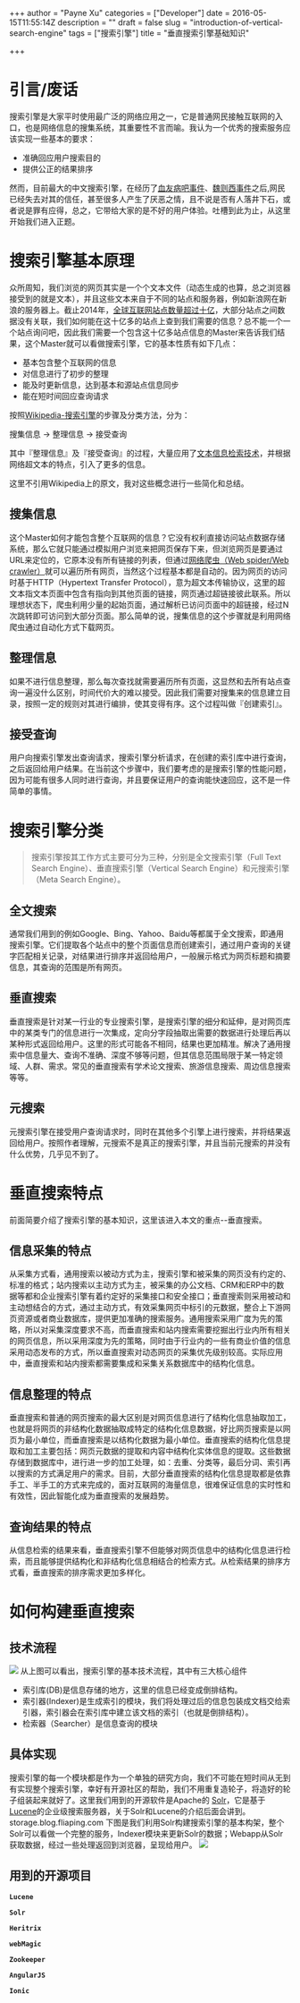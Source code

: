 +++
author = "Payne Xu"
categories = ["Developer"]
date = 2016-05-15T11:55:14Z
description = ""
draft = false
slug = "introduction-of-vertical-search-engine"
tags = ["搜索引擎"]
title = "垂直搜索引擎基础知识"

+++



# 引言/废话
搜索引擎是大家平时使用最广泛的网络应用之一，它是普通网民接触互联网的入口，也是网络信息的搜集系统，其重要性不言而喻。我认为一个优秀的搜索服务应该实现一些基本的要求：

* 准确回应用户搜索目的
* 提供公正的结果排序

然而，目前最大的中文搜索引擎，在经历了[血友病吧事件](https://zh.wikipedia.org/wiki/百度贴吧#2016.E5.B9.B4.E8.A1.80.E5.8F.8B.E7.97.85.E5.90.A7.E4.BA.8B.E4.BB.B6)、[魏则西事件](https://zh.wikipedia.org/zh/魏则西事件)之后,网民已经失去对其的信任，甚至很多人产生了厌恶之情，且不说是否有人落井下石，或者说是罪有应得，总之，它带给大家的是不好的用户体验。吐槽到此为止，从这里开始我们进入正题。

<!--more-->


# 搜索引擎基本原理

众所周知，我们浏览的网页其实是一个个文本文件（动态生成的也算，总之浏览器接受到的就是文本），并且这些文本来自于不同的站点和服务器，例如新浪网在新浪的服务器上。截止2014年，[全球互联网站点数量超过十亿](http://www.chinanews.com/gj/2014/09-18/6604823.shtml)，大部分站点之间数据没有关联，我们如何能在这十亿多的站点上查到我们需要的信息？总不能一个一个站点询问吧，因此我们需要一个包含这十亿多站点信息的Master来告诉我们结果，这个Master就可以看做搜索引擎，它的基本性质有如下几点：

* 基本包含整个互联网的信息
* 对信息进行了初步的整理
* 能及时更新信息，达到基本和源站点信息同步
* 能在短时间回应查询请求

按照[Wikipedia-搜索引擎](https://zh.wikipedia.org/wiki/搜索引擎)的步骤及分类方法，分为：

搜集信息 -> 整理信息 -> 接受查询

其中『整理信息』及『接受查询』的过程，大量应用了[文本信息检索技术](https://zh.wikipedia.org/wiki/文本信息检索)，并根据网络超文本的特点，引入了更多的信息。

这里不引用Wikipedia上的原文，我对这些概念进行一些简化和总结。
## 搜集信息
这个Master如何才能包含整个互联网的信息？它没有权利直接访问站点数据存储系统，那么它就只能通过模拟用户浏览来把网页保存下来，但浏览网页是要通过URL来定位的，它原本没有所有链接的列表，但通过[网络爬虫（Web spider/Web crawler）](https://zh.wikipedia.org/wiki/網路蜘蛛)就可以遍历所有网页，当然这个过程基本都是自动的。因为网页的访问时基于HTTP（Hypertext Transfer Protocol），意为超文本传输协议，这里的超文本指文本页面中包含有指向到其他页面的链接，网页通过超链接彼此联系。所以理想状态下，爬虫利用少量的起始页面，通过解析已访问页面中的超链接，经过N次跳转即可访问到大部分页面。那么简单的说，搜集信息的这个步骤就是利用网络爬虫通过自动化方式下载网页。
## 整理信息
如果不进行信息整理，那么每次查找就需要遍历所有页面，这显然和去所有站点查询一遍没什么区别，时间代价大的难以接受。因此我们需要对搜集来的信息建立目录，按照一定的规则对其进行编排，使其变得有序。这个过程叫做『创建索引』。
## 接受查询
用户向搜索引擎发出查询请求，搜索引擎分析请求，在创建的索引库中进行查询，之后返回给用户结果。在当前这个步骤中，我们要考虑的是搜索引擎的性能问题，因为可能有很多人同时进行查询，并且要保证用户的查询能快速回应，这不是一件简单的事情。

# 搜索引擎分类
>搜索引擎按其工作方式主要可分为三种，分别是全文搜索引擎（Full Text Search Engine）、垂直搜索引擎（Vertical Search Engine）和元搜索引擎（Meta Search Engine）。

## 全文搜索
通常我们用到的例如Google、Bing、Yahoo、Baidu等都属于全文搜索，即通用搜索引擎。它们提取各个站点中的整个页面信息而创建索引，通过用户查询的关键字匹配相关记录，对结果进行排序并返回给用户，一般展示格式为网页标题和摘要信息，其查询的范围是所有网页。
## 垂直搜索
垂直搜索是针对某一行业的专业搜索引擎，是搜索引擎的细分和延伸，是对网页库中的某类专门的信息进行一次集成，定向分字段抽取出需要的数据进行处理后再以某种形式返回给用户。这里的形式可能各不相同，结果也更加精准。解决了通用搜索中信息量大、查询不准确、深度不够等问题，但其信息范围局限于某一特定领域、人群、需求。常见的垂直搜索有学术论文搜索、旅游信息搜索、周边信息搜索等等。
## 元搜索
元搜索引擎在接受用户查询请求时，同时在其他多个引擎上进行搜索，并将结果返回给用户。按照作者理解，元搜索不是真正的搜索引擎，并且当前元搜索的并没有什么优势，几乎见不到了。

# 垂直搜索特点
前面简要介绍了搜索引擎的基本知识，这里该进入本文的重点--垂直搜索。
## 信息采集的特点
从采集方式看，通用搜索以被动方式为主，搜索引擎和被采集的网页没有约定的、标准的格式；站内搜索以主动方式为主，被采集的办公文档、CRM和ERP中的数据等都和企业搜索引擎有着约定好的采集接口和安全接口；垂直搜索则采用被动和主动想结合的方式，通过主动方式，有效采集网页中标引的元数据，整合上下游网页资源或者商业数据库，提供更加准确的搜索服务。通用搜索采用广度为先的策略，所以对采集深度要求不高，而垂直搜索和站内搜索需要挖掘出行业内所有相关的网页信息，所以采用深度为先的策略，同时由于行业内的一些有商业价值的信息采用动态发布的方式，所以垂直搜索对动态网页的采集优先级别较高。实际应用中，垂直搜索和站内搜索都需要集成和采集关系数据库中的结构化信息。
## 信息整理的特点
垂直搜索和普通的网页搜索的最大区别是对网页信息进行了结构化信息抽取加工，也就是将网页的非结构化数据抽取成特定的结构化信息数据，好比网页搜索是以网页为最小单位，而垂直搜索是以结构化数据为最小单位。垂直搜索的结构化信息提取和加工主要包括：网页元数据的提取和内容中结构化实体信息的提取。这些数据存储到数据库中，进行进一步的加工处理，如：去重、分类等，最后分词、索引再以搜索的方式满足用户的需求。目前，大部分垂直搜索的结构化信息提取都是依靠手工、半手工的方式来完成的，面对互联网的海量信息，很难保证信息的实时性和有效性，因此智能化成为垂直搜索的发展趋势。
## 查询结果的特点
从信息检索的结果来看，垂直搜索引擎不但能够对网页信息中的结构化信息进行检索，而且能够提供结构化和非结构化信息相结合的检索方式。从检索结果的排序方式看，垂直搜索的排序需求更加多样化。

# 如何构建垂直搜索
## 技术流程
![](https://fliaping-blog.oss-rg-china-mainland.aliyuncs.com/storage/blog/14634008481848.jpg)
从上图可以看出，搜索引擎的基本技术流程，其中有三大核心组件

* 索引库(DB)是信息存储的地方，这里的信息已经变成倒排结构。
* 索引器(Indexer)是生成索引的模块，我们将处理过后的信息包装成文档交给索引器，索引器会在索引库中建立该文档的索引（也就是倒排结构）。
* 检索器（Searcher）是信息查询的模块

## 具体实现

搜索引擎的每一个模块都是作为一个单独的研究方向，我们不可能在短时间从无到有实现整个搜索引擎，幸好有开源社区的帮助，我们不用重复造轮子，将造好的轮子组装起来就好了。这里我们用到的开源软件是Apache的 [Solr](https://lucene.apache.org/solr)，它是基于[Lucene](https://lucene.apache.org/)的企业级搜索服务器，关于Solr和Lucene的介绍后面会讲到。
storage.blog.fliaping.com
下图是我们利用Solr构建搜索引擎的基本构架，整个Solr可以看做一个完整的服务，Indexer模块来更新Solr的数据；Webapp从Solr获取数据，经过一些处理返回到浏览器，呈现给用户。
![](https://o364p1r5a.qnssl.com/blog/14634555420272.jpg)

## 用到的开源项目

**`Lucene`**

**`Solr`**

**`Heritrix`**

**`webMagic`**

**`Zookeeper`**

**`AngularJS`**

**`Ionic`**

